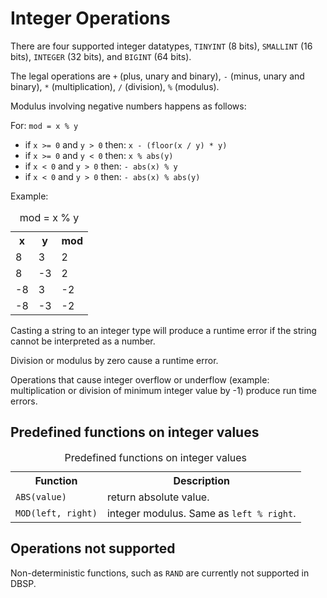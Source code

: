 # Integer Operations

There are four supported integer datatypes, `TINYINT` (8 bits),
`SMALLINT` (16 bits), `INTEGER` (32 bits), and `BIGINT` (64
bits).

The legal operations are `+` (plus, unary and binary), `-` (minus,
unary and binary), `*` (multiplication), `/` (division), `%`
(modulus).

Modulus involving negative numbers happens as follows:

For: ``mod = x % y``
- if ``x >= 0`` and ``y > 0`` then: ``x - (floor(x / y) * y)``
- if ``x >= 0`` and ``y < 0`` then: ``x % abs(y)``
- if ``x < 0`` and ``y > 0`` then: ``- abs(x) % y``
- if ``x < 0`` and ``y > 0`` then: ``- abs(x) % abs(y)``

Example:

<table>
    <caption>mod = x % y</caption>
    <tr>
        <th>x</th>
        <th>y</th>
        <th>mod</th>
    </tr>
    <tr>
        <td> 8 </td>
        <td> 3 </td>
        <td> 2 </td>
    </tr>
    <tr>
        <td>  8 </td>
        <td> -3 </td>
        <td>  2 </td>
    </tr>
    <tr>
        <td> -8 </td>
        <td>  3 </td>
        <td> -2 </td>
    </tr>
    <tr>
        <td> -8 </td>
        <td> -3 </td>
        <td> -2 </td>
    </tr>
</table>

Casting a string to an integer type will produce a runtime error if the
string cannot be interpreted as a number.

Division or modulus by zero cause a runtime error.

Operations that cause integer overflow or underflow (example: multiplication or division
of minimum integer value by -1) produce run time errors.

## Predefined functions on integer values

<table>
  <caption>Predefined functions on integer values</caption>
  <tr>
    <th>Function</th>
    <th>Description</th>
  </tr>
  <tr>
    <td><code>ABS(value)</code></td>
    <td>return absolute value.</td>
  </tr>
  <tr>
    <td><code>MOD(left, right)</code></td>
    <td>integer modulus. Same as <code>left % right</code>.</td>
  </tr>
</table>

## Operations not supported

Non-deterministic functions, such as `RAND` are currently not
supported in DBSP.
